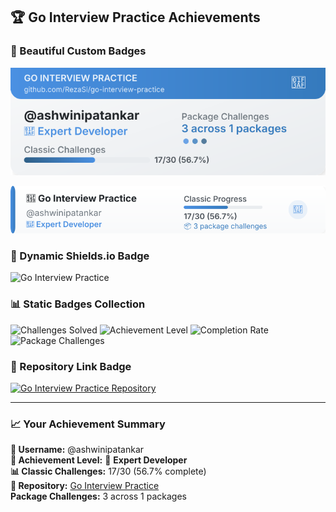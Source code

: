 ## 🏆 Go Interview Practice Achievements

### 🎨 Beautiful Custom Badges

<!-- Full-size Card Badge -->
![Go Interview Practice Achievement Card](https://raw.githubusercontent.com/RezaSi/go-interview-practice/main/badges/ashwinipatankar.svg)

<!-- Compact Horizontal Badge -->
![Go Interview Practice Compact](https://raw.githubusercontent.com/RezaSi/go-interview-practice/main/badges/ashwinipatankar_compact.svg)

### 🔄 Dynamic Shields.io Badge
<!-- Dynamic Badge (auto-updates) -->
![Go Interview Practice](https://img.shields.io/endpoint?url=https://raw.githubusercontent.com/RezaSi/go-interview-practice/main/badges/ashwinipatankar.json&style=for-the-badge&logo=go&logoColor=white)

### 📊 Static Badges Collection
![Challenges Solved](https://img.shields.io/badge/Go_Challenges-17%2F30-brightgreen?style=for-the-badge&logo=go&logoColor=white)
![Achievement Level](https://img.shields.io/badge/Level-🎯_Expert-blue?style=for-the-badge&logo=trophy&logoColor=white)
![Completion Rate](https://img.shields.io/badge/Completion-56.7%25-blue?style=for-the-badge&logo=checkmarx&logoColor=white)
![Package Challenges](https://img.shields.io/badge/Package_Challenges-3_across_1_packages-purple?style=for-the-badge&logo=package&logoColor=white)

### 🔗 Repository Link Badge
[![Go Interview Practice Repository](https://img.shields.io/badge/View_Repository-Go_Interview_Practice-blue?style=for-the-badge&logo=github&logoColor=white)](https://github.com/RezaSi/go-interview-practice)

---

### 📈 Your Achievement Summary

**👤 Username:** @ashwinipatankar  
**🏅 Achievement Level:** 🎯 **Expert Developer**  
**📊 Classic Challenges:** 17/30 (56.7% complete)  
**🔗 Repository:** [Go Interview Practice](https://github.com/RezaSi/go-interview-practice)  
**Package Challenges:** 3 across 1 packages
